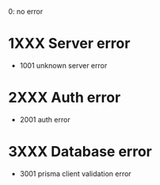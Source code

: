 0: no error

# 1XXX Server error

- 1001 unknown server error

# 2XXX Auth error

- 2001 auth error

# 3XXX Database error

- 3001 prisma client validation error
